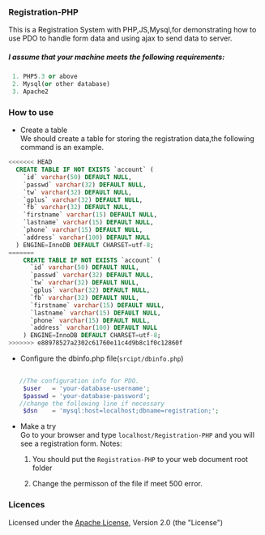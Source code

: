 ### Registration-PHP
This is a Registration System with PHP,JS,Mysql,for demonstrating how to use PDO to handle form data and
using ajax to send data to server.
##### I assume that your machine  meets the following requirements:

```py
 1. PHP5.3 or above
 2. Mysql(or other database)
 3. Apache2  
```

### How to use   
* Create a table   
We should create a table for storing the registration data,the following command is an example.

```sql
<<<<<<< HEAD
  CREATE TABLE IF NOT EXISTS `account` (
    `id` varchar(50) DEFAULT NULL,
    `passwd` varchar(32) DEFAULT NULL,
    `tw` varchar(32) DEFAULT NULL,
    `gplus` varchar(32) DEFAULT NULL,
    `fb` varchar(32) DEFAULT NULL,
    `firstname` varchar(15) DEFAULT NULL,
    `lastname` varchar(15) DEFAULT NULL,
    `phone` varchar(15) DEFAULT NULL,
    `address` varchar(100) DEFAULT NULL
  ) ENGINE=InnoDB DEFAULT CHARSET=utf-8;
=======
    CREATE TABLE IF NOT EXISTS `account` (
      `id` varchar(50) DEFAULT NULL,
      `passwd` varchar(32) DEFAULT NULL,
      `tw` varchar(32) DEFAULT NULL,
      `gplus` varchar(32) DEFAULT NULL,
      `fb` varchar(32) DEFAULT NULL,
      `firstname` varchar(15) DEFAULT NULL,
      `lastname` varchar(15) DEFAULT NULL,
      `phone` varchar(15) DEFAULT NULL,
      `address` varchar(100) DEFAULT NULL
    ) ENGINE=InnoDB DEFAULT CHARSET=utf-8;
>>>>>>> e88978527a2302c61760e11c4d9b8c1f0c12860f
```  

* Configure the dbinfo.php file(`srcipt/dbinfo.php`)

```php
   
   //The configuration info for PDO.
    $user   = 'your-database-username';
    $passwd = 'your-database-password';
   //change the following line if necessary
    $dsn    = 'mysql:host=localhost;dbname=registration;';

```

* Make a try   
Go to your browser and type `localhost/Registration-PHP` and you will see a registration form.
Notes: 
  1. You should put the `Registration-PHP` to your web document root folder

  2. Change the permisson of the file if meet 500 error.

### Licences 
Licensed under the [Apache License](http://www.apache.org/licenses/LICENSE-2.0), Version 2.0 (the "License")
